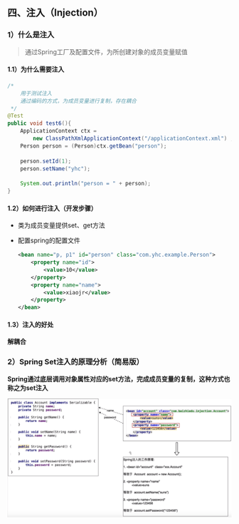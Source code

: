 ## 四、注入（Injection）

### 1）什么是注入

> 通过Spring工厂及配置文件，为所创建对象的成员变量赋值

#### 1.1）为什么需要注入

```Java
/*
    用于测试注入
    通过编码的方式，为成员变量进行复制，存在耦合
 */
@Test
public void test6(){
    ApplicationContext ctx = 
        new ClassPathXmlApplicationContext("/applicationContext.xml") ;
    Person person = (Person)ctx.getBean("person");

    person.setId(1);
    person.setName("yhc");

    System.out.println("person = " + person);
}
```

#### 1.2）如何进行注入（开发步骤）

- 类为成员变量提供set、get方法

- 配置spring的配置文件

  ```xml
  <bean name="p, p1" id="person" class="com.yhc.example.Person">
      <property name="id">
          <value>10</value>
      </property>
      <property name="name">
          <value>xiaojr</value>
      </property>
  </bean>
  ```

#### 1.3）注入的好处

**解耦合**

### 2）Spring Set注入的原理分析（简易版）

**Spring通过底层调用对象属性对应的set方法，完成成员变量的复制，这种方式也称之为set注入**

![SetInjectionPrinciple](./_Images/SetInjectionPrinciple.png)